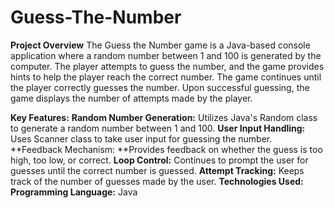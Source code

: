 # Guess-The-Number
**Project Overview**
The Guess the Number game is a Java-based console application where a random number between 1 and 100 is generated by the computer. The player attempts to guess the number, and the game provides hints to help the player reach the correct number. The game continues until the player correctly guesses the number. Upon successful guessing, the game displays the number of attempts made by the player.

**Key Features:**
**Random Number Generation:** Utilizes Java's Random class to generate a random number between 1 and 100.
**User Input Handling:** Uses Scanner class to take user input for guessing the number.
**Feedback Mechanism: **Provides feedback on whether the guess is too high, too low, or correct.
**Loop Control:** Continues to prompt the user for guesses until the correct number is guessed.
**Attempt Tracking:** Keeps track of the number of guesses made by the user.
**Technologies Used:**
**Programming Language:** Java
